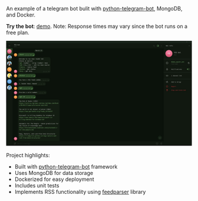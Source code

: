 An example of a telegram bot bulit with [python-telegram-bot](https://github.com/python-telegram-bot/python-telegram-bot), MongoDB, and Docker.

**Try the bot**: [demo](https://t.me/demo_eqsdxr_bot). 
Note: Response times may vary since the bot runs on a free plan.

![screenshot](assets/screenshot.jpg)

Project highlights:
- Built with [python-telegram-bot](https://github.com/python-telegram-bot/python-telegram-bot) framework
- Uses MongoDB for data storage
- Dockerized for easy deployment
- Includes unit tests
- Implements RSS functionality using [feedparser](https://pypi.org/project/feedparser/) library

